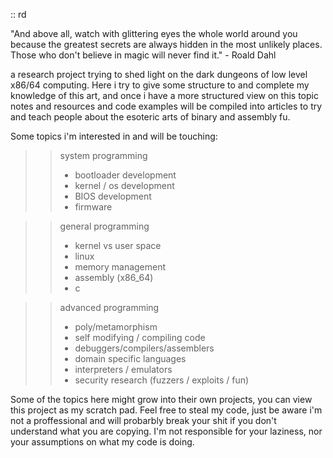 :: rd

"And above all, watch with glittering eyes the whole world around you because the greatest secrets are always hidden in the most unlikely places. Those who don't believe in magic will never find it." - Roald Dahl

a research project trying to shed light on the dark dungeons of low level x86/64 computing.
Here i try to give some structure to and complete my knowledge of this art, and once i have a more structured view on this topic notes and resources and code examples will be compiled into articles to try and teach people about the esoteric arts of binary and assembly fu.

Some topics i'm interested in and will be touching:
>> system programming
>> * bootloader development
>> * kernel / os development
>> * BIOS development
>> * firmware

>> general programming
>> * kernel vs user space
>> * linux
>> * memory management
>> * assembly (x86_64)
>> * c

>> advanced programming
>> * poly/metamorphism
>> * self modifying / compiling code
>> * debuggers/compilers/assemblers
>> * domain specific languages
>> * interpreters / emulators
>> * security research (fuzzers / exploits / fun)

Some of the topics here might grow into their own projects, you can view this project as my scratch pad.
Feel free to steal my code, just be aware i'm not a proffessional and will probarbly break your shit if you don't understand what you are copying. I'm not responsible for your laziness, nor your assumptions on what my code is doing.

